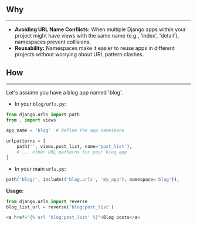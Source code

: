 ## Why
---
- **Avoiding URL Name Conflicts:** When multiple Django apps within your project might have views with the same name (e.g., 'index', 'detail'), namespaces prevent collisions.
- **Reusability:** Namespaces make it easier to reuse apps in different projects without worrying about URL pattern clashes.
## How
---
Let's assume you have a blog app named 'blog'.
- In your `blog/urls.py`:
```python
from django.urls import path
from . import views

app_name = 'blog'  # Define the app namespace

urlpatterns = [
    path('', views.post_list, name='post_list'),
    # ... other URL patterns for your blog app
]
```
- In your main `urls.py`:
```python
path('blog/', include(('blog.urls', 'my_app'), namespace='blog')), 
```

**Usage**:
```python
from django.urls import reverse 
blog_list_url = reverse('blog:post_list')
```

```HTML
<a href="{% url 'blog:post_list' %}">Blog posts</a>
```